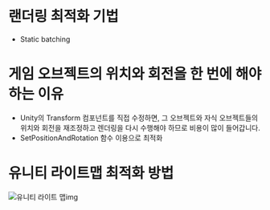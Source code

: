 # 랜더링 최적화 기법
- Static batching

# 게임 오브젝트의 위치와 회전을 한 번에 해야하는 이유
- Unity의 Transform 컴포넌트를 직접 수정하면, 그 오브젝트와 자식 오브젝트들의 위치와 회전을 재조정하고 렌더링을 다시 수행해야 하므로 비용이 많이 들어갑니다.
- SetPositionAndRotation 함수 이용으로 최적화

# 유니티 라이트맵 최적화 방법
![유니티 라이트 맵img](https://github.com/Festison/CSStudy/assets/105289311/e97b989c-0c0f-4d44-b3af-3aae77f314d3)
